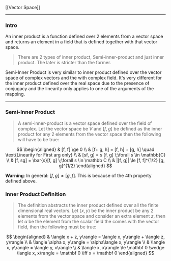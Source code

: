 [[Vector Space]]


---
### **Intro**

An inner product is a function defined over 2 elements from a vector space and returns an element in a field that is defined together with that vector space. 

> There are 2 types of inner product, Semi-inner-product and just inner product. The later is stricter than the former. 

Semi-Inner Product is very similar to inner product defined over the vector space of complex vectors and the with complex field. It's very different for the inner product defined over the real space due to the presence of conjugacy and the linearity only applies to one of the arguments of the mapping. 


---
### **Semi-Inner Product**

> A semi-inner-product is a vector space defined over the field of complex. Let the vector space be $V$ and $[f, g]$ be defined as the inner product for any 2 elements from the vector space then the following will have to be true: 

$$
\begin{aligned}
    & [f, f] \ge 0
    \\
    & [f+ g, h] = [f, h] + [g, h]  \quad \text{Linearity for First arg only}
    \\
    & [sf, g] = s [f, g] \;\forall s \in \mathbb{C}
    \\
    & [f, sg] = \bar{s}[f, g] \;\forall s \in \mathbb C
    \\
    & |[f, g]| \le [f, f]^{1/2} [g, g]^{1/2}
\end{aligned}
$$

**Warning**: In general: $[f, g] \neq [g, f]$. This is because of the 4th property defined above. 


### **Inner Product Definition**

> The definition abstracts the inner product defined over all the finite dimensional real vectors. Let $\langle x, y\rangle$  be the inner product be any 2 elements from the vector space and consider an extra element $z$, then let $\alpha$ be the element from the scalar field the comes with the vector field, then the following must be true: 

$$
\begin{aligned}
    & \langle x + z, y\rangle = \langle x, y\rangle + \langle z, y\rangle
    \\
    & \langle \alpha x, y\rangle = \alpha\langle x, y\rangle
    \\
    & \langle x, y\rangle = \langle y, x\rangle
    \\
    & \langle x, x\rangle \le \mathbf 0 \wedge \langle x, x\rangle = \mathbf 0 \iff x = \mathbf 0
\end{aligned}
$$




